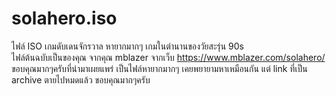 # solahero.iso
ไฟล์ ISO เกมดับเดนจักรวาล หายากมากๆ เกมในตำนานของวัยสะรุ่น 90s <br> 
ไฟล์ต้นฉบับเป็นของคุณ จากคุณ mblazer จากเว็บ https://www.mblazer.com/solahero/ <br> 
ขอบคุณมากๆครับที่นำมาเผยแพร่ เป็นไฟล์หายากมากๆ เคยพยายามหาเหมือนกัน แต่ link ที่เป็น archive ตายไปหมดแล้ว ขอบคุณมากๆครับ
